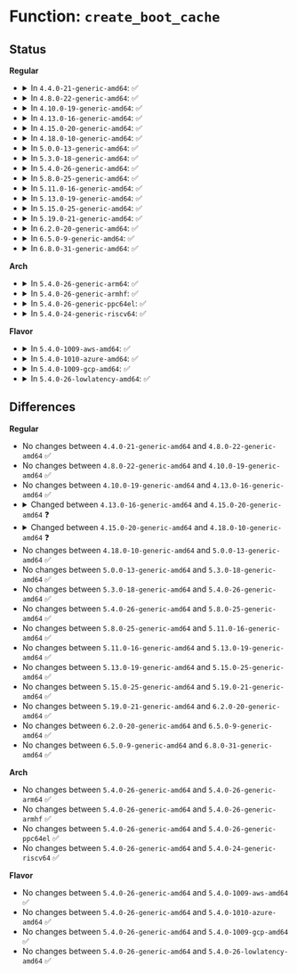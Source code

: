 # Function: <code>create_boot_cache</code>

## Status
<b>Regular</b>
<ul>
<li>
<details>
<summary>In <code>4.4.0-21-generic-amd64</code>: ✅</summary>

```c
void create_boot_cache(struct kmem_cache * s, const char * name, size_t size, long unsigned int flags)
```

```json
{
  "name": "create_boot_cache",
  "collision_type": "Unique Global",
  "inline_type": "No",
  "funcs": [
    {
      "addr": 18446744071595139103,
      "name": "create_boot_cache",
      "external": true,
      "loc": "mm/slab_common.c:764",
      "file": "mm/slab_common.c",
      "inline": "seen, unknown",
      "caller_inline": [],
      "caller_func": [
        "mm/slab_common.c:create_kmalloc_cache",
        "mm/slub.c:kmem_cache_init",
        "mm/slub.c:kmem_cache_init"
      ]
    }
  ],
  "symbols": [
    {
      "addr": 18446744071595139103,
      "name": "create_boot_cache",
      "section": ".init.text",
      "bind": "STB_GLOBAL",
      "size": 173
    }
  ]
}
```
</details>
</li>
<li>
<details>
<summary>In <code>4.8.0-22-generic-amd64</code>: ✅</summary>

```c
void create_boot_cache(struct kmem_cache * s, const char * name, size_t size, long unsigned int flags)
```

```json
{
  "name": "create_boot_cache",
  "collision_type": "Unique Global",
  "inline_type": "No",
  "funcs": [
    {
      "addr": 18446744071595309834,
      "name": "create_boot_cache",
      "external": true,
      "loc": "mm/slab_common.c:772",
      "file": "mm/slab_common.c",
      "inline": "seen, unknown",
      "caller_inline": [],
      "caller_func": [
        "mm/slab_common.c:create_kmalloc_cache",
        "mm/slub.c:kmem_cache_init",
        "mm/slub.c:kmem_cache_init"
      ]
    }
  ],
  "symbols": [
    {
      "addr": 18446744071595309834,
      "name": "create_boot_cache",
      "section": ".init.text",
      "bind": "STB_GLOBAL",
      "size": 174
    }
  ]
}
```
</details>
</li>
<li>
<details>
<summary>In <code>4.10.0-19-generic-amd64</code>: ✅</summary>

```c
void create_boot_cache(struct kmem_cache * s, const char * name, size_t size, long unsigned int flags)
```

```json
{
  "name": "create_boot_cache",
  "collision_type": "Unique Global",
  "inline_type": "No",
  "funcs": [
    {
      "addr": 18446744071595558087,
      "name": "create_boot_cache",
      "external": true,
      "loc": "mm/slab_common.c:801",
      "file": "mm/slab_common.c",
      "inline": "seen, unknown",
      "caller_inline": [],
      "caller_func": [
        "mm/slab_common.c:create_kmalloc_cache",
        "mm/slub.c:kmem_cache_init",
        "mm/slub.c:kmem_cache_init"
      ]
    }
  ],
  "symbols": [
    {
      "addr": 18446744071595558087,
      "name": "create_boot_cache",
      "section": ".init.text",
      "bind": "STB_GLOBAL",
      "size": 174
    }
  ]
}
```
</details>
</li>
<li>
<details>
<summary>In <code>4.13.0-16-generic-amd64</code>: ✅</summary>

```c
void create_boot_cache(struct kmem_cache * s, const char * name, size_t size, long unsigned int flags)
```

```json
{
  "name": "create_boot_cache",
  "collision_type": "Unique Global",
  "inline_type": "No",
  "funcs": [
    {
      "addr": 18446744071596484811,
      "name": "create_boot_cache",
      "external": true,
      "loc": "mm/slab_common.c:872",
      "file": "mm/slab_common.c",
      "inline": "seen, unknown",
      "caller_inline": [],
      "caller_func": [
        "mm/slab_common.c:create_kmalloc_cache",
        "mm/slub.c:kmem_cache_init",
        "mm/slub.c:kmem_cache_init"
      ]
    }
  ],
  "symbols": [
    {
      "addr": 18446744071596484811,
      "name": "create_boot_cache",
      "section": ".init.text",
      "bind": "STB_GLOBAL",
      "size": 183
    }
  ]
}
```
</details>
</li>
<li>
<details>
<summary>In <code>4.15.0-20-generic-amd64</code>: ✅</summary>

```c
void create_boot_cache(struct kmem_cache * s, const char * name, size_t size, slab_flags_t flags)
```

```json
{
  "name": "create_boot_cache",
  "collision_type": "Unique Global",
  "inline_type": "No",
  "funcs": [
    {
      "addr": 18446744071602811634,
      "name": "create_boot_cache",
      "external": true,
      "loc": "mm/slab_common.c:881",
      "file": "mm/slab_common.c",
      "inline": "seen, unknown",
      "caller_inline": [],
      "caller_func": [
        "mm/slab_common.c:create_kmalloc_cache",
        "mm/slub.c:kmem_cache_init",
        "mm/slub.c:kmem_cache_init"
      ]
    }
  ],
  "symbols": [
    {
      "addr": 18446744071602811634,
      "name": "create_boot_cache",
      "section": ".init.text",
      "bind": "STB_GLOBAL",
      "size": 182
    }
  ]
}
```
</details>
</li>
<li>
<details>
<summary>In <code>4.18.0-10-generic-amd64</code>: ✅</summary>

```c
void create_boot_cache(struct kmem_cache * s, const char * name, unsigned int size, slab_flags_t flags, unsigned int useroffset, unsigned int usersize)
```

```json
{
  "name": "create_boot_cache",
  "collision_type": "Unique Global",
  "inline_type": "No",
  "funcs": [
    {
      "addr": 18446744071602984864,
      "name": "create_boot_cache",
      "external": true,
      "loc": "mm/slab_common.c:937",
      "file": "mm/slab_common.c",
      "inline": "seen, unknown",
      "caller_inline": [],
      "caller_func": [
        "mm/slab_common.c:create_kmalloc_cache",
        "mm/slub.c:kmem_cache_init",
        "mm/slub.c:kmem_cache_init"
      ]
    }
  ],
  "symbols": [
    {
      "addr": 18446744071602984864,
      "name": "create_boot_cache",
      "section": ".init.text",
      "bind": "STB_GLOBAL",
      "size": 197
    }
  ]
}
```
</details>
</li>
<li>
<details>
<summary>In <code>5.0.0-13-generic-amd64</code>: ✅</summary>

```c
void create_boot_cache(struct kmem_cache * s, const char * name, unsigned int size, slab_flags_t flags, unsigned int useroffset, unsigned int usersize)
```

```json
{
  "name": "create_boot_cache",
  "collision_type": "Unique Global",
  "inline_type": "No",
  "funcs": [
    {
      "addr": 18446744071604784871,
      "name": "create_boot_cache",
      "external": true,
      "loc": "mm/slab_common.c:964",
      "file": "mm/slab_common.c",
      "inline": "seen, unknown",
      "caller_inline": [],
      "caller_func": [
        "mm/slab_common.c:create_kmalloc_cache",
        "mm/slub.c:kmem_cache_init",
        "mm/slub.c:kmem_cache_init"
      ]
    }
  ],
  "symbols": [
    {
      "addr": 18446744071604784871,
      "name": "create_boot_cache",
      "section": ".init.text",
      "bind": "STB_GLOBAL",
      "size": 197
    }
  ]
}
```
</details>
</li>
<li>
<details>
<summary>In <code>5.3.0-18-generic-amd64</code>: ✅</summary>

```c
void create_boot_cache(struct kmem_cache * s, const char * name, unsigned int size, slab_flags_t flags, unsigned int useroffset, unsigned int usersize)
```

```json
{
  "name": "create_boot_cache",
  "collision_type": "Unique Global",
  "inline_type": "No",
  "funcs": [
    {
      "addr": 18446744071604880597,
      "name": "create_boot_cache",
      "external": true,
      "loc": "mm/slab_common.c:991",
      "file": "mm/slab_common.c",
      "inline": "seen, unknown",
      "caller_inline": [],
      "caller_func": [
        "mm/slab_common.c:create_kmalloc_cache",
        "mm/slub.c:kmem_cache_init",
        "mm/slub.c:kmem_cache_init"
      ]
    }
  ],
  "symbols": [
    {
      "addr": 18446744071604880597,
      "name": "create_boot_cache",
      "section": ".init.text",
      "bind": "STB_GLOBAL",
      "size": 191
    }
  ]
}
```
</details>
</li>
<li>
<details>
<summary>In <code>5.4.0-26-generic-amd64</code>: ✅</summary>

```c
void create_boot_cache(struct kmem_cache * s, const char * name, unsigned int size, slab_flags_t flags, unsigned int useroffset, unsigned int usersize)
```

```json
{
  "name": "create_boot_cache",
  "collision_type": "Unique Global",
  "inline_type": "No",
  "funcs": [
    {
      "addr": 18446744071604914516,
      "name": "create_boot_cache",
      "external": true,
      "loc": "mm/slab_common.c:1042",
      "file": "mm/slab_common.c",
      "inline": "seen, unknown",
      "caller_inline": [],
      "caller_func": [
        "mm/slab_common.c:create_kmalloc_cache",
        "mm/slub.c:kmem_cache_init",
        "mm/slub.c:kmem_cache_init"
      ]
    }
  ],
  "symbols": [
    {
      "addr": 18446744071604914516,
      "name": "create_boot_cache",
      "section": ".init.text",
      "bind": "STB_GLOBAL",
      "size": 207
    }
  ]
}
```
</details>
</li>
<li>
<details>
<summary>In <code>5.8.0-25-generic-amd64</code>: ✅</summary>

```c
void create_boot_cache(struct kmem_cache * s, const char * name, unsigned int size, slab_flags_t flags, unsigned int useroffset, unsigned int usersize)
```

```json
{
  "name": "create_boot_cache",
  "collision_type": "Unique Global",
  "inline_type": "No",
  "funcs": [
    {
      "addr": 18446744071609230463,
      "name": "create_boot_cache",
      "external": true,
      "loc": "mm/slab_common.c:1042",
      "file": "mm/slab_common.c",
      "inline": "seen, unknown",
      "caller_inline": [],
      "caller_func": [
        "mm/slab_common.c:create_kmalloc_cache",
        "mm/slub.c:kmem_cache_init",
        "mm/slub.c:kmem_cache_init"
      ]
    }
  ],
  "symbols": [
    {
      "addr": 18446744071609230463,
      "name": "create_boot_cache",
      "section": ".init.text",
      "bind": "STB_GLOBAL",
      "size": 207
    }
  ]
}
```
</details>
</li>
<li>
<details>
<summary>In <code>5.11.0-16-generic-amd64</code>: ✅</summary>

```c
void create_boot_cache(struct kmem_cache * s, const char * name, unsigned int size, slab_flags_t flags, unsigned int useroffset, unsigned int usersize)
```

```json
{
  "name": "create_boot_cache",
  "collision_type": "Unique Global",
  "inline_type": "No",
  "funcs": [
    {
      "addr": 18446744071612297655,
      "name": "create_boot_cache",
      "external": true,
      "loc": "mm/slab_common.c:542",
      "file": "mm/slab_common.c",
      "inline": "seen, unknown",
      "caller_inline": [],
      "caller_func": [
        "mm/slab_common.c:create_kmalloc_cache",
        "mm/slub.c:kmem_cache_init",
        "mm/slub.c:kmem_cache_init"
      ]
    }
  ],
  "symbols": [
    {
      "addr": 18446744071612297655,
      "name": "create_boot_cache",
      "section": ".init.text",
      "bind": "STB_GLOBAL",
      "size": 157
    }
  ]
}
```
</details>
</li>
<li>
<details>
<summary>In <code>5.13.0-19-generic-amd64</code>: ✅</summary>

```c
void create_boot_cache(struct kmem_cache * s, const char * name, unsigned int size, slab_flags_t flags, unsigned int useroffset, unsigned int usersize)
```

```json
{
  "name": "create_boot_cache",
  "collision_type": "Unique Global",
  "inline_type": "No",
  "funcs": [
    {
      "addr": 18446744071614437616,
      "name": "create_boot_cache",
      "external": true,
      "loc": "mm/slab_common.c:627",
      "file": "mm/slab_common.c",
      "inline": "seen, unknown",
      "caller_inline": [],
      "caller_func": [
        "mm/slab_common.c:create_kmalloc_cache",
        "mm/slub.c:kmem_cache_init",
        "mm/slub.c:kmem_cache_init"
      ]
    }
  ],
  "symbols": [
    {
      "addr": 18446744071614437616,
      "name": "create_boot_cache",
      "section": ".init.text",
      "bind": "STB_GLOBAL",
      "size": 156
    }
  ]
}
```
</details>
</li>
<li>
<details>
<summary>In <code>5.15.0-25-generic-amd64</code>: ✅</summary>

```c
void create_boot_cache(struct kmem_cache * s, const char * name, unsigned int size, slab_flags_t flags, unsigned int useroffset, unsigned int usersize)
```

```json
{
  "name": "create_boot_cache",
  "collision_type": "Unique Global",
  "inline_type": "No",
  "funcs": [
    {
      "addr": 18446744071615378017,
      "name": "create_boot_cache",
      "external": true,
      "loc": "mm/slab_common.c:641",
      "file": "mm/slab_common.c",
      "inline": "seen, unknown",
      "caller_inline": [],
      "caller_func": [
        "mm/slab_common.c:create_kmalloc_cache",
        "mm/slub.c:kmem_cache_init",
        "mm/slub.c:kmem_cache_init"
      ]
    }
  ],
  "symbols": [
    {
      "addr": 18446744071615378017,
      "name": "create_boot_cache",
      "section": ".init.text",
      "bind": "STB_GLOBAL",
      "size": 156
    }
  ]
}
```
</details>
</li>
<li>
<details>
<summary>In <code>5.19.0-21-generic-amd64</code>: ✅</summary>

```c
void create_boot_cache(struct kmem_cache * s, const char * name, unsigned int size, slab_flags_t flags, unsigned int useroffset, unsigned int usersize)
```

```json
{
  "name": "create_boot_cache",
  "collision_type": "Unique Global",
  "inline_type": "No",
  "funcs": [
    {
      "addr": 18446744071617166953,
      "name": "create_boot_cache",
      "external": true,
      "loc": "mm/slab_common.c:641",
      "file": "mm/slab_common.c",
      "inline": "seen, unknown",
      "caller_inline": [],
      "caller_func": [
        "mm/slab_common.c:create_kmalloc_cache",
        "mm/slub.c:kmem_cache_init",
        "mm/slub.c:kmem_cache_init"
      ]
    }
  ],
  "symbols": [
    {
      "addr": 18446744071617166953,
      "name": "create_boot_cache",
      "section": ".init.text",
      "bind": "STB_GLOBAL",
      "size": 184
    }
  ]
}
```
</details>
</li>
<li>
<details>
<summary>In <code>6.2.0-20-generic-amd64</code>: ✅</summary>

```c
void create_boot_cache(struct kmem_cache * s, const char * name, unsigned int size, slab_flags_t flags, unsigned int useroffset, unsigned int usersize)
```

```json
{
  "name": "create_boot_cache",
  "collision_type": "Unique Global",
  "inline_type": "No",
  "funcs": [
    {
      "addr": 18446744071627853520,
      "name": "create_boot_cache",
      "external": true,
      "loc": "mm/slab_common.c:630",
      "file": "mm/slab_common.c",
      "inline": "seen, unknown",
      "caller_inline": [],
      "caller_func": [
        "mm/slab_common.c:create_kmalloc_cache",
        "mm/slub.c:kmem_cache_init",
        "mm/slub.c:kmem_cache_init"
      ]
    }
  ],
  "symbols": [
    {
      "addr": 18446744071627853520,
      "name": "create_boot_cache",
      "section": ".init.text",
      "bind": "STB_GLOBAL",
      "size": 196
    }
  ]
}
```
</details>
</li>
<li>
<details>
<summary>In <code>6.5.0-9-generic-amd64</code>: ✅</summary>

```c
void create_boot_cache(struct kmem_cache * s, const char * name, unsigned int size, slab_flags_t flags, unsigned int useroffset, unsigned int usersize)
```

```json
{
  "name": "create_boot_cache",
  "collision_type": "Unique Global",
  "inline_type": "No",
  "funcs": [
    {
      "addr": 18446744071619630416,
      "name": "create_boot_cache",
      "external": true,
      "loc": "mm/slab_common.c:629",
      "file": "mm/slab_common.c",
      "inline": "seen, unknown",
      "caller_inline": [],
      "caller_func": [
        "mm/slab_common.c:new_kmalloc_cache",
        "mm/slub.c:kmem_cache_init",
        "mm/slub.c:kmem_cache_init"
      ]
    }
  ],
  "symbols": [
    {
      "addr": 18446744071619630416,
      "name": "create_boot_cache",
      "section": ".init.text",
      "bind": "STB_GLOBAL",
      "size": 196
    }
  ]
}
```
</details>
</li>
<li>
<details>
<summary>In <code>6.8.0-31-generic-amd64</code>: ✅</summary>

```c
void create_boot_cache(struct kmem_cache * s, const char * name, unsigned int size, slab_flags_t flags, unsigned int useroffset, unsigned int usersize)
```

```json
{
  "name": "create_boot_cache",
  "collision_type": "Unique Global",
  "inline_type": "No",
  "funcs": [
    {
      "addr": 18446744071621934400,
      "name": "create_boot_cache",
      "external": true,
      "loc": "mm/slab_common.c:605",
      "file": "mm/slab_common.c",
      "inline": "seen, unknown",
      "caller_inline": [],
      "caller_func": [
        "mm/slab_common.c:new_kmalloc_cache",
        "mm/slub.c:kmem_cache_init",
        "mm/slub.c:kmem_cache_init"
      ]
    }
  ],
  "symbols": [
    {
      "addr": 18446744071621934400,
      "name": "create_boot_cache",
      "section": ".init.text",
      "bind": "STB_GLOBAL",
      "size": 196
    }
  ]
}
```
</details>
</li>
</ul>
<b>Arch</b>
<ul>
<li>
<details>
<summary>In <code>5.4.0-26-generic-arm64</code>: ✅</summary>

```c
void create_boot_cache(struct kmem_cache * s, const char * name, unsigned int size, slab_flags_t flags, unsigned int useroffset, unsigned int usersize)
```

```json
{
  "name": "create_boot_cache",
  "collision_type": "Unique Global",
  "inline_type": "No",
  "funcs": [
    {
      "addr": 18446603336510952528,
      "name": "create_boot_cache",
      "external": true,
      "loc": "mm/slab_common.c:1042",
      "file": "mm/slab_common.c",
      "inline": "seen, unknown",
      "caller_inline": [],
      "caller_func": [
        "mm/slab_common.c:create_kmalloc_cache",
        "mm/slub.c:kmem_cache_init",
        "mm/slub.c:kmem_cache_init"
      ]
    }
  ],
  "symbols": [
    {
      "addr": 18446603336510952528,
      "name": "create_boot_cache",
      "section": ".init.text",
      "bind": "STB_GLOBAL",
      "size": 252
    }
  ]
}
```
</details>
</li>
<li>
<details>
<summary>In <code>5.4.0-26-generic-armhf</code>: ✅</summary>

```c
void create_boot_cache(struct kmem_cache * s, const char * name, unsigned int size, slab_flags_t flags, unsigned int useroffset, unsigned int usersize)
```

```json
{
  "name": "create_boot_cache",
  "collision_type": "Unique Global",
  "inline_type": "No",
  "funcs": [
    {
      "addr": 3243443244,
      "name": "create_boot_cache",
      "external": true,
      "loc": "mm/slab_common.c:1042",
      "file": "mm/slab_common.c",
      "inline": "seen, unknown",
      "caller_inline": [],
      "caller_func": [
        "mm/slab_common.c:create_kmalloc_cache",
        "mm/slub.c:kmem_cache_init",
        "mm/slub.c:kmem_cache_init"
      ]
    }
  ],
  "symbols": [
    {
      "addr": 3243443244,
      "name": "create_boot_cache",
      "section": ".init.text",
      "bind": "STB_GLOBAL",
      "size": 224
    }
  ]
}
```
</details>
</li>
<li>
<details>
<summary>In <code>5.4.0-26-generic-ppc64el</code>: ✅</summary>

```c
void create_boot_cache(struct kmem_cache * s, const char * name, unsigned int size, slab_flags_t flags, unsigned int useroffset, unsigned int usersize)
```

```json
{
  "name": "create_boot_cache",
  "collision_type": "Unique Global",
  "inline_type": "No",
  "funcs": [
    {
      "addr": 13835058055302602908,
      "name": "create_boot_cache",
      "external": true,
      "loc": "mm/slab_common.c:1042",
      "file": "mm/slab_common.c",
      "inline": "seen, unknown",
      "caller_inline": [],
      "caller_func": [
        "mm/slab_common.c:create_kmalloc_cache",
        "mm/slub.c:kmem_cache_init",
        "mm/slub.c:kmem_cache_init"
      ]
    }
  ],
  "symbols": [
    {
      "addr": 13835058055302602908,
      "name": "create_boot_cache",
      "section": ".init.text",
      "bind": "STB_GLOBAL",
      "size": 288
    }
  ]
}
```
</details>
</li>
<li>
<details>
<summary>In <code>5.4.0-24-generic-riscv64</code>: ✅</summary>

```c
void create_boot_cache(struct kmem_cache * s, const char * name, unsigned int size, slab_flags_t flags, unsigned int useroffset, unsigned int usersize)
```

```json
{
  "name": "create_boot_cache",
  "collision_type": "Unique Global",
  "inline_type": "No",
  "funcs": [
    {
      "addr": 18446743936270681378,
      "name": "create_boot_cache",
      "external": true,
      "loc": "mm/slab_common.c:1042",
      "file": "mm/slab_common.c",
      "inline": "seen, unknown",
      "caller_inline": [],
      "caller_func": [
        "mm/slab_common.c:create_kmalloc_cache",
        "mm/slub.c:kmem_cache_init",
        "mm/slub.c:kmem_cache_init"
      ]
    }
  ],
  "symbols": [
    {
      "addr": 18446743936270681378,
      "name": "create_boot_cache",
      "section": ".init.text",
      "bind": "STB_GLOBAL",
      "size": 212
    }
  ]
}
```
</details>
</li>
</ul>
<b>Flavor</b>
<ul>
<li>
<details>
<summary>In <code>5.4.0-1009-aws-amd64</code>: ✅</summary>

```c
void create_boot_cache(struct kmem_cache * s, const char * name, unsigned int size, slab_flags_t flags, unsigned int useroffset, unsigned int usersize)
```

```json
{
  "name": "create_boot_cache",
  "collision_type": "Unique Global",
  "inline_type": "No",
  "funcs": [
    {
      "addr": 18446744071604819976,
      "name": "create_boot_cache",
      "external": true,
      "loc": "mm/slab_common.c:1042",
      "file": "mm/slab_common.c",
      "inline": "seen, unknown",
      "caller_inline": [],
      "caller_func": [
        "mm/slab_common.c:create_kmalloc_cache",
        "mm/slub.c:kmem_cache_init",
        "mm/slub.c:kmem_cache_init"
      ]
    }
  ],
  "symbols": [
    {
      "addr": 18446744071604819976,
      "name": "create_boot_cache",
      "section": ".init.text",
      "bind": "STB_GLOBAL",
      "size": 207
    }
  ]
}
```
</details>
</li>
<li>
<details>
<summary>In <code>5.4.0-1010-azure-amd64</code>: ✅</summary>

```c
void create_boot_cache(struct kmem_cache * s, const char * name, unsigned int size, slab_flags_t flags, unsigned int useroffset, unsigned int usersize)
```

```json
{
  "name": "create_boot_cache",
  "collision_type": "Unique Global",
  "inline_type": "No",
  "funcs": [
    {
      "addr": 18446744071604789037,
      "name": "create_boot_cache",
      "external": true,
      "loc": "mm/slab_common.c:1042",
      "file": "mm/slab_common.c",
      "inline": "seen, unknown",
      "caller_inline": [],
      "caller_func": [
        "mm/slab_common.c:create_kmalloc_cache",
        "mm/slub.c:kmem_cache_init",
        "mm/slub.c:kmem_cache_init"
      ]
    }
  ],
  "symbols": [
    {
      "addr": 18446744071604789037,
      "name": "create_boot_cache",
      "section": ".init.text",
      "bind": "STB_GLOBAL",
      "size": 207
    }
  ]
}
```
</details>
</li>
<li>
<details>
<summary>In <code>5.4.0-1009-gcp-amd64</code>: ✅</summary>

```c
void create_boot_cache(struct kmem_cache * s, const char * name, unsigned int size, slab_flags_t flags, unsigned int useroffset, unsigned int usersize)
```

```json
{
  "name": "create_boot_cache",
  "collision_type": "Unique Global",
  "inline_type": "No",
  "funcs": [
    {
      "addr": 18446744071604897160,
      "name": "create_boot_cache",
      "external": true,
      "loc": "mm/slab_common.c:1042",
      "file": "mm/slab_common.c",
      "inline": "seen, unknown",
      "caller_inline": [],
      "caller_func": [
        "mm/slab_common.c:create_kmalloc_cache",
        "mm/slub.c:kmem_cache_init",
        "mm/slub.c:kmem_cache_init"
      ]
    }
  ],
  "symbols": [
    {
      "addr": 18446744071604897160,
      "name": "create_boot_cache",
      "section": ".init.text",
      "bind": "STB_GLOBAL",
      "size": 207
    }
  ]
}
```
</details>
</li>
<li>
<details>
<summary>In <code>5.4.0-26-lowlatency-amd64</code>: ✅</summary>

```c
void create_boot_cache(struct kmem_cache * s, const char * name, unsigned int size, slab_flags_t flags, unsigned int useroffset, unsigned int usersize)
```

```json
{
  "name": "create_boot_cache",
  "collision_type": "Unique Global",
  "inline_type": "No",
  "funcs": [
    {
      "addr": 18446744071604918697,
      "name": "create_boot_cache",
      "external": true,
      "loc": "mm/slab_common.c:1042",
      "file": "mm/slab_common.c",
      "inline": "seen, unknown",
      "caller_inline": [],
      "caller_func": [
        "mm/slab_common.c:create_kmalloc_cache",
        "mm/slub.c:kmem_cache_init",
        "mm/slub.c:kmem_cache_init"
      ]
    }
  ],
  "symbols": [
    {
      "addr": 18446744071604918697,
      "name": "create_boot_cache",
      "section": ".init.text",
      "bind": "STB_GLOBAL",
      "size": 207
    }
  ]
}
```
</details>
</li>
</ul>

## Differences
<b>Regular</b>
<ul>
<li>
No changes between <code>4.4.0-21-generic-amd64</code> and <code>4.8.0-22-generic-amd64</code> ✅
</li>
<li>
No changes between <code>4.8.0-22-generic-amd64</code> and <code>4.10.0-19-generic-amd64</code> ✅
</li>
<li>
No changes between <code>4.10.0-19-generic-amd64</code> and <code>4.13.0-16-generic-amd64</code> ✅
</li>
<li>
<details>
<summary>Changed between <code>4.13.0-16-generic-amd64</code> and <code>4.15.0-20-generic-amd64</code> ❓</summary>
<ul>
<li>
<b>Param type changed. </b>
<code>long unsigned int flags</code> ➡️ <code>slab_flags_t flags</code>
</li>
</ul>
</details>
</li>
<li>
<details>
<summary>Changed between <code>4.15.0-20-generic-amd64</code> and <code>4.18.0-10-generic-amd64</code> ❓</summary>
<ul>
<li>
<b>Param added. </b>
<code>unsigned int useroffset</code>
</li>
<li>
<b>Param added. </b>
<code>unsigned int usersize</code>
</li>
<li>
<b>Param type changed. </b>
<code>size_t size</code> ➡️ <code>unsigned int size</code>
</li>
</ul>
</details>
</li>
<li>
No changes between <code>4.18.0-10-generic-amd64</code> and <code>5.0.0-13-generic-amd64</code> ✅
</li>
<li>
No changes between <code>5.0.0-13-generic-amd64</code> and <code>5.3.0-18-generic-amd64</code> ✅
</li>
<li>
No changes between <code>5.3.0-18-generic-amd64</code> and <code>5.4.0-26-generic-amd64</code> ✅
</li>
<li>
No changes between <code>5.4.0-26-generic-amd64</code> and <code>5.8.0-25-generic-amd64</code> ✅
</li>
<li>
No changes between <code>5.8.0-25-generic-amd64</code> and <code>5.11.0-16-generic-amd64</code> ✅
</li>
<li>
No changes between <code>5.11.0-16-generic-amd64</code> and <code>5.13.0-19-generic-amd64</code> ✅
</li>
<li>
No changes between <code>5.13.0-19-generic-amd64</code> and <code>5.15.0-25-generic-amd64</code> ✅
</li>
<li>
No changes between <code>5.15.0-25-generic-amd64</code> and <code>5.19.0-21-generic-amd64</code> ✅
</li>
<li>
No changes between <code>5.19.0-21-generic-amd64</code> and <code>6.2.0-20-generic-amd64</code> ✅
</li>
<li>
No changes between <code>6.2.0-20-generic-amd64</code> and <code>6.5.0-9-generic-amd64</code> ✅
</li>
<li>
No changes between <code>6.5.0-9-generic-amd64</code> and <code>6.8.0-31-generic-amd64</code> ✅
</li>
</ul>
<b>Arch</b>
<ul>
<li>
No changes between <code>5.4.0-26-generic-amd64</code> and <code>5.4.0-26-generic-arm64</code> ✅
</li>
<li>
No changes between <code>5.4.0-26-generic-amd64</code> and <code>5.4.0-26-generic-armhf</code> ✅
</li>
<li>
No changes between <code>5.4.0-26-generic-amd64</code> and <code>5.4.0-26-generic-ppc64el</code> ✅
</li>
<li>
No changes between <code>5.4.0-26-generic-amd64</code> and <code>5.4.0-24-generic-riscv64</code> ✅
</li>
</ul>
<b>Flavor</b>
<ul>
<li>
No changes between <code>5.4.0-26-generic-amd64</code> and <code>5.4.0-1009-aws-amd64</code> ✅
</li>
<li>
No changes between <code>5.4.0-26-generic-amd64</code> and <code>5.4.0-1010-azure-amd64</code> ✅
</li>
<li>
No changes between <code>5.4.0-26-generic-amd64</code> and <code>5.4.0-1009-gcp-amd64</code> ✅
</li>
<li>
No changes between <code>5.4.0-26-generic-amd64</code> and <code>5.4.0-26-lowlatency-amd64</code> ✅
</li>
</ul>
